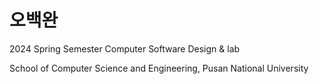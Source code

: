 # 오백완

2024 Spring Semester Computer Software Design & lab

School of Computer Science and Engineering, Pusan National University

